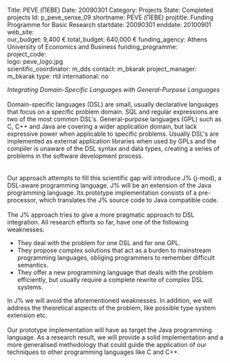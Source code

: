 Title: PEVE (ΠΕΒΕ)
Date:  20090301
Category: Projects
State: Completed projects
Id: p_peve_sense_09
shortname: PEVE (ΠΕΒΕ)
projtitle: Funding Programme for Basic Research
startdate: 20090301
enddate: 20100901
web_site:  
our_budget: 9,400 €
total_budget: 640,000 €
funding_agency: Athens University of Economics and Business
funding_programme:  
project_code:  
logo: peve_logo.jpg  
scientific_coordinator: m_dds
contact: m_bkarak
project_manager: m_bkarak
type: rtd
international: no

<i>Integrating Domain-Specific Languages with General-Purpose Languages</i>
<br/><br/>
Domain-specific languages (DSL) are small, usually declarative languages that focus
on a specific problem domain. SQL and regular expressions are two of the most
common DSL's. General-purpose languages (GPL) such as C, C++ and Java are
covering a wider application domain, but lack expressive power when applicable to
specific problems. Usually DSL's are implemented as external application libraries
when used by GPLs and the compiler is unaware of the DSL syntax and data types,
creating a series of problems in the software development process.  
<br/><br/>
Our approach attempts to fill this scientific gap will introduce J% (j-mod), a DSL-aware
programming language. J% will be an extension of the Java programming language.
Its prototype implementation consists of a pre-processor, which translates the J%
source code to Java compatible code.
<br/><br/>
The J% approach tries to give a more pragmatic approach to DSL integration. All
research efforts so far, have one of the following weaknesses:
<ul>
	<li>They deal with the problem for one DSL and for one GPL.</li>
	<li>They propose complex solutions that act as a burden to mainstream programming languages, obliging programmers to remember difficult semantics.</li>
	<li>They offer a new programming language that deals with the problem efficiently, but usually require a complete rewrite of complex DSL systems.</li>
</ul>
In J% we will avoid the aforementioned weaknesses. In addition, we will address the
theoretical aspects of the problem, like possible type system extension etc.
<br/><br/>
Our prototype implementation will have as target the Java programming language. As
a research result, we will provide a solid implementation and a more generalised
methodology that could guide the application of our techniques to other programming
languages like C and C++.
